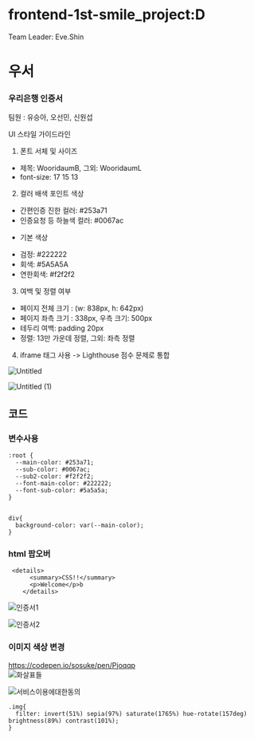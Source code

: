 # frontend-1st-smile_project:D

Team Leader: Eve.Shin

# 우서

### 우리은행 인증서
팀원 : 유승아, 오선민, 신원섭

UI 스타일 가이드라인

1. 폰트 서체 및 사이즈

- 제목: WooridaumB, 그외: WooridaumL
- font-size: 17 15 13

2. 컬러 배색
   포인트 색상

- 간편인증 진한 컬러: #253a71
- 인증요청 등 하늘색 컬러: #0067ac

* 기본 색상

- 검정: #222222
- 회색: #5A5A5A
- 연한회색: #f2f2f2

3. 여백 및 정렬 여부

- 페이지 전체 크기 : (w: 838px, h: 642px)
- 페이지 좌측 크기 : 338px, 우측 크기: 500px
- 테두리 여백: padding 20px
- 정렬: 13만 가운데 정렬, 그외: 좌측 정렬

4. iframe 태그 사용 -> Lighthouse 점수 문제로 통합

![Untitled](https://github.com/woorifisa-service-dev-3rd/frontend-1st-smile_project/assets/102367393/60f35a5e-0ab5-4caa-8525-ef6d4ceb0d3d)

![Untitled (1)](https://github.com/woorifisa-service-dev-3rd/frontend-1st-smile_project/assets/102367393/e97a0c60-1caf-447f-b20b-f2c6bab0c121)

## 코드

### 변수사용

```
:root {
  --main-color: #253a71;
  --sub-color: #0067ac;
  --sub2-color: #f2f2f2;
  --font-main-color: #222222;
  --font-sub-color: #5a5a5a;
}


div{
  background-color: var(--main-color);
}
```

### html 팝오버

```
 <details>
      <summary>CSS!!</summary>
      <p>Welcome</p>b
    </details>
```

![인증서1](https://github.com/woorifisa-service-dev-3rd/frontend-1st-smile_project/assets/102367393/46b8138c-1e2a-487a-9590-b9b4699edc43)

![인증서2](https://github.com/woorifisa-service-dev-3rd/frontend-1st-smile_project/assets/102367393/23e9894e-ca66-41d2-ac31-0e35d263e29c)

### 이미지 색상 변경

https://codepen.io/sosuke/pen/Pjoqqp  
![화살표들](https://github.com/woorifisa-service-dev-3rd/frontend-1st-smile_project/assets/102367393/b5317b89-1c16-466f-820d-5a89758d7948)

![서비스이용에대한동의](https://github.com/woorifisa-service-dev-3rd/frontend-1st-smile_project/assets/68517303/45cb5682-97ff-4be7-87e9-ab31c23184a8)

```
.img{
  filter: invert(51%) sepia(97%) saturate(1765%) hue-rotate(157deg) brightness(89%) contrast(101%);
}
```
